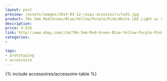 ```yaml
---
layout: post
preview: /assets/images/2014-03-12-raspi-accessoirs/led1.jpg
product: 70x 5mm Red/Green/Blue/Yellow/Purple/Pink/White LED Light w/ 90x Resistor
description:
price: 4.52$
link: http://www.ebay.com/itm/70x-5mm-Red-Green-Blue-Yellow-Purple-Pink-White-LED-Light-w-90x-Resistor-Good-/200910233039
categories:
-

tags:
- prototyping
- accessoire
---
```


{% include accessoires/accessoire-table %}